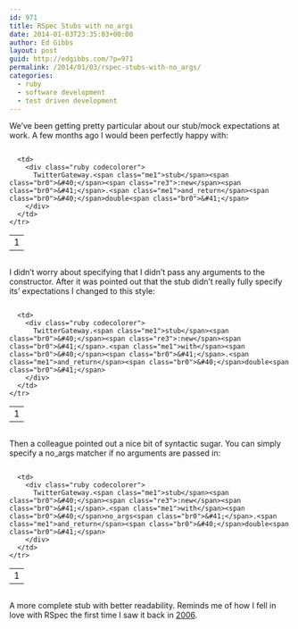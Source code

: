 ```yaml
---
id: 971
title: RSpec Stubs with no_args
date: 2014-01-03T23:35:03+00:00
author: Ed Gibbs
layout: post
guid: http://edgibbs.com/?p=971
permalink: /2014/01/03/rspec-stubs-with-no_args/
categories:
  - ruby
  - software development
  - test driven development
---
```

We&#8217;ve been getting pretty particular about our stub/mock expectations at work. A few months ago I would been perfectly happy with:

<div class="codecolorer-container ruby vibrant overflow-off" style="overflow:auto;white-space:nowrap;">
  <table cellspacing="0" cellpadding="0">
    <tr>
      <td class="line-numbers">
        <div>
          1<br />
        </div>
      </td>
      
      <td>
        <div class="ruby codecolorer">
          TwitterGateway.<span class="me1">stub</span><span class="br0">&#40;</span><span class="re3">:new</span><span class="br0">&#41;</span>.<span class="me1">and_return</span><span class="br0">&#40;</span>double<span class="br0">&#41;</span>
        </div>
      </td>
    </tr>
  </table>
</div>

I didn&#8217;t worry about specifying that I didn&#8217;t pass any arguments to the constructor. After it was pointed out that the stub didn&#8217;t really fully specify its&#8217; expectations I changed to this style:

<div class="codecolorer-container ruby vibrant overflow-off" style="overflow:auto;white-space:nowrap;">
  <table cellspacing="0" cellpadding="0">
    <tr>
      <td class="line-numbers">
        <div>
          1<br />
        </div>
      </td>
      
      <td>
        <div class="ruby codecolorer">
          TwitterGateway.<span class="me1">stub</span><span class="br0">&#40;</span><span class="re3">:new</span><span class="br0">&#41;</span>.<span class="me1">with</span><span class="br0">&#40;</span><span class="br0">&#41;</span>.<span class="me1">and_return</span><span class="br0">&#40;</span>double<span class="br0">&#41;</span>
        </div>
      </td>
    </tr>
  </table>
</div>

Then a colleague pointed out a nice bit of syntactic sugar. You can simply specify a no_args matcher if no arguments are passed in:

<div class="codecolorer-container ruby vibrant overflow-off" style="overflow:auto;white-space:nowrap;">
  <table cellspacing="0" cellpadding="0">
    <tr>
      <td class="line-numbers">
        <div>
          1<br />
        </div>
      </td>
      
      <td>
        <div class="ruby codecolorer">
          TwitterGateway.<span class="me1">stub</span><span class="br0">&#40;</span><span class="re3">:new</span><span class="br0">&#41;</span>.<span class="me1">with</span><span class="br0">&#40;</span>no_args<span class="br0">&#41;</span>.<span class="me1">and_return</span><span class="br0">&#40;</span>double<span class="br0">&#41;</span>
        </div>
      </td>
    </tr>
  </table>
</div>

A more complete stub with better readability. Reminds me of how I fell in love with RSpec the first time I saw it back in [2006](http://edgibbs.com/2007/12/02/jbehave-and-rspec-history/).